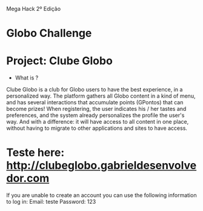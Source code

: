 Mega Hack 2º Edição
# Globo Challenge

# Project: Clube Globo
- What is ?

Clube Globo is a club for Globo users to have the best experience, in a personalized way. The platform gathers all Globo content in a kind of menu, and has several interactions that accumulate points (GPontos) that can become prizes! When registering, the user indicates his / her tastes and preferences, and the system already personalizes the profile the user's way. And with a difference: it will have access to all content in one place, without having to migrate to other applications and sites to have access.


# Teste here: http://clubeglobo.gabrieldesenvolvedor.com

If you are unable to create an account you can use the following information to log in:
Email: teste
Password: 123
